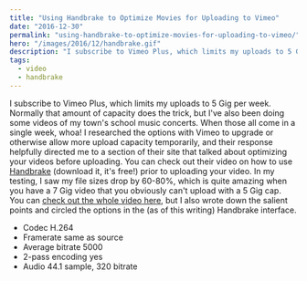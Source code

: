 ```yaml
---
title: "Using Handbrake to Optimize Movies for Uploading to Vimeo"
date: "2016-12-30"
permalink: "using-handbrake-to-optimize-movies-for-uploading-to-vimeo/"
hero: "/images/2016/12/handbrake.gif"
description: "I subscribe to Vimeo Plus, which limits my uploads to 5 Gig per week. Normally that amount of capacity does the trick, but I've also been doing some videos of my town's school music concerts. I needed to reduce my file sizes by 60-80%."
tags:
  - video
  - handbrake
---
```


I subscribe to Vimeo Plus, which limits my uploads to 5 Gig per week. Normally that amount of capacity does the trick, but I've also been doing some videos of my town's school music concerts. When those all come in a single week, whoa! I researched the options with Vimeo to upgrade or otherwise allow more upload capacity temporarily, and their response helpfully directed me to a section of their site that talked about optimizing your videos before uploading. You can check out their video on how to use [Handbrake](https://handbrake.fr/) (download it, it's free!) prior to uploading your video. In my testing, I saw my file sizes drop by 60-80%, which is quite amazing when you have a 7 Gig video that you obviously can't upload with a 5 Gig cap. You can [check out the whole video here](https://vimeo.com/24008730), but I also wrote down the salient points and circled the options in the (as of this writing) Handbrake interface.

- Codec H.264
- Framerate same as source
- Average bitrate 5000
- 2-pass encoding yes
- Audio 44.1 sample, 320 bitrate

